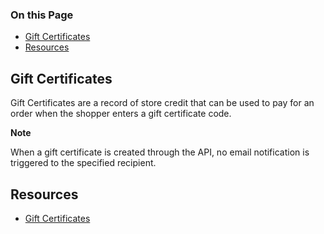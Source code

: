 <div class="otp" id="no-index">

### On this Page	
- [Gift Certificates](#gift_certificates)
- [Resources](#resources)

</div>

## Gift Certificates
Gift Certificates are a record of store credit that can be used to pay for an order when the shopper enters a gift certificate code.

**Note**
<br>

When a gift certificate is created through the API, no email notification is triggered to the specified recipient.

## Resources
- [Gift Certificates](https://support.bigcommerce.com/s/article/Gift-Certificates)

